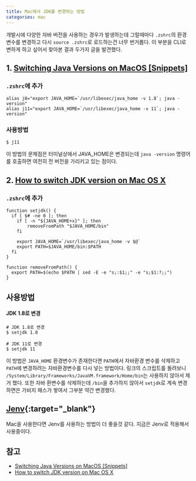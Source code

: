 ```yaml
---
title: Mac에서 JDK를 변경하는 방법
categories: mac
---
```


개발시에 다양한 자바 버전을 사용하는 경우가 발생하는데 그럴때마다 `.zshrc`의 환경 변수를 변경하고 다시 `source .zshrc`로 로드하는건 너무 번거롭다. 이 부분을 CLI로 변하게 하고 싶어서 찾아본 결과 두가지 글을 발견했다.

## 1. [Switching Java Versions on MacOS [Snippets]](https://dzone.com/articles/switching-java-versions-on-mac-os)
### `.zshrc`에 추가
```
alias j8="export JAVA_HOME=`/usr/libexec/java_home -v 1.8`; java -version"
alias j11="export JAVA_HOME=`/usr/libexec/java_home -v 11`; java -version"
```
### 사용방법
```
$ j11
```
이 방법의 문제점은 터미널상에서 JAVA_HOME은 변경되는데 `java -version` 명령어를 호출하면 여전히 전 버전을 가리키고 있는 점이다.

## 2. [How to switch JDK version on Mac OS X](https://blog.jayway.com/2014/01/15/how-to-switch-jdk-version-on-mac-os-x-maverick/)

### `.zshrc`에 추가
```
function setjdk() {
  if [ $# -ne 0 ]; then
    if [ -n "${JAVA_HOME+x}" ]; then
        removeFromPath "$JAVA_HOME/bin"
    fi

    export JAVA_HOME=`/usr/libexec/java_home -v $@`
    export PATH=$JAVA_HOME/bin:$PATH
  fi
}

function removeFromPath() {
  export PATH=$(echo $PATH | sed -E -e "s;:$1;;" -e "s;$1:?;;")
}
```
## 사용방법
#### JDK 1.8로 변경
```
# JDK 1.8로 변경
$ setjdk 1.8

# JDK 11로 변경
$ setjdk 11
```

이 방법은 `JAVA_HOME` 환경변수가 존재한다면 `PATH`에서 자바환경 변수를 삭제하고 `PATH`에 변경하려는 자바환경변수를 다시 넣는 방법이다. 링크의 스크립트를 돌려보니 `/System/Library/Frameworks/JavaVM.framework/Home/bin`는 사용하지 않아서 제거 했다. 또한 자바 환변수를 삭제하는데 `/bin`을 추가하지 않아서 `setjdk`로 계속 변경하면은 가비지 패스가 쌓여서 그부분 약간 변경했다.

## [Jenv](https://www.jenv.be/){:target="_blank"}
Mac을 사용한다면 Jenv를 사용하는 방법이 더 좋을것 같다. 지금은 Jenv로 적용해서 사용중이다.


## 참고
- [Switching Java Versions on MacOS [Snippets]](https://dzone.com/articles/switching-java-versions-on-mac-os)
- [How to switch JDK version on Mac OS X](https://blog.jayway.com/2014/01/15/how-to-switch-jdk-version-on-mac-os-x-maverick/)
